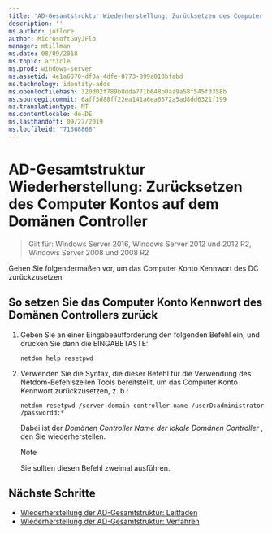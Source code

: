 ```yaml
---
title: 'AD-Gesamtstruktur Wiederherstellung: Zurücksetzen des Computer Kontos auf dem Domänen Controller'
description: ''
ms.author: joflore
author: MicrosoftGuyJFlo
manager: mtillman
ms.date: 08/09/2018
ms.topic: article
ms.prod: windows-server
ms.assetid: 4e1a6070-df0a-4dfe-8773-899a010bfabd
ms.technology: identity-adds
ms.openlocfilehash: 320d02f789b8dda771b648b0aa9a58f545f3358b
ms.sourcegitcommit: 6aff3d88ff22ea141a6ea6572a5ad8dd6321f199
ms.translationtype: MT
ms.contentlocale: de-DE
ms.lasthandoff: 09/27/2019
ms.locfileid: "71368868"
---
```

# <a name="ad-forest-recovery---resetting-the-computer-account-on-the-dc"></a>AD-Gesamtstruktur Wiederherstellung: Zurücksetzen des Computer Kontos auf dem Domänen Controller

>Gilt für: Windows Server 2016, Windows Server 2012 und 2012 R2, Windows Server 2008 und 2008 R2

 Gehen Sie folgendermaßen vor, um das Computer Konto Kennwort des DC zurückzusetzen. 
  
## <a name="to-reset-the-computer-account-password-of-the-domain-controller"></a>So setzen Sie das Computer Konto Kennwort des Domänen Controllers zurück  

1. Geben Sie an einer Eingabeaufforderung den folgenden Befehl ein, und drücken Sie dann die EINGABETASTE:  

   ```
   netdom help resetpwd  
   ```
  
2. Verwenden Sie die Syntax, die dieser Befehl für die Verwendung des Netdom-Befehlszeilen Tools bereitstellt, um das Computer Konto Kennwort zurückzusetzen, z. b.:  

   ```
   netdom resetpwd /server:domain controller name /userD:administrator /passwordd:*  
   ```  
  
    Dabei ist der *Domänen Controller Name der lokale Domänen Controller* , den Sie wiederherstellen. 
  
   > [!NOTE]
   > Sie sollten diesen Befehl zweimal ausführen.
  
## <a name="next-steps"></a>Nächste Schritte

- [Wiederherstellung der AD-Gesamtstruktur: Leitfaden](AD-Forest-Recovery-Guide.md)
- [Wiederherstellung der AD-Gesamtstruktur: Verfahren](AD-Forest-Recovery-Procedures.md)
